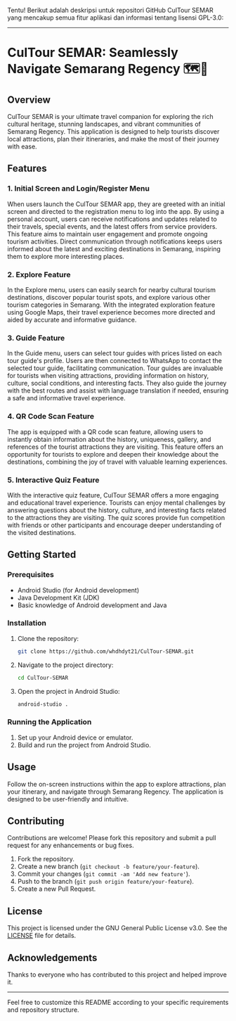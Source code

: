 Tentu! Berikut adalah deskripsi untuk repositori GitHub CulTour SEMAR yang mencakup semua fitur aplikasi dan informasi tentang lisensi GPL-3.0:

---

# CulTour SEMAR: Seamlessly Navigate Semarang Regency 🗺️📱

## Overview
CulTour SEMAR is your ultimate travel companion for exploring the rich cultural heritage, stunning landscapes, and vibrant communities of Semarang Regency. This application is designed to help tourists discover local attractions, plan their itineraries, and make the most of their journey with ease.

## Features

### 1. Initial Screen and Login/Register Menu
When users launch the CulTour SEMAR app, they are greeted with an initial screen and directed to the registration menu to log into the app. By using a personal account, users can receive notifications and updates related to their travels, special events, and the latest offers from service providers. This feature aims to maintain user engagement and promote ongoing tourism activities. Direct communication through notifications keeps users informed about the latest and exciting destinations in Semarang, inspiring them to explore more interesting places.

### 2. Explore Feature
In the Explore menu, users can easily search for nearby cultural tourism destinations, discover popular tourist spots, and explore various other tourism categories in Semarang. With the integrated exploration feature using Google Maps, their travel experience becomes more directed and aided by accurate and informative guidance.

### 3. Guide Feature
In the Guide menu, users can select tour guides with prices listed on each tour guide's profile. Users are then connected to WhatsApp to contact the selected tour guide, facilitating communication. Tour guides are invaluable for tourists when visiting attractions, providing information on history, culture, social conditions, and interesting facts. They also guide the journey with the best routes and assist with language translation if needed, ensuring a safe and informative travel experience.

### 4. QR Code Scan Feature
The app is equipped with a QR code scan feature, allowing users to instantly obtain information about the history, uniqueness, gallery, and references of the tourist attractions they are visiting. This feature offers an opportunity for tourists to explore and deepen their knowledge about the destinations, combining the joy of travel with valuable learning experiences.

### 5. Interactive Quiz Feature
With the interactive quiz feature, CulTour SEMAR offers a more engaging and educational travel experience. Tourists can enjoy mental challenges by answering questions about the history, culture, and interesting facts related to the attractions they are visiting. The quiz scores provide fun competition with friends or other participants and encourage deeper understanding of the visited destinations.

## Getting Started

### Prerequisites
- Android Studio (for Android development)
- Java Development Kit (JDK)
- Basic knowledge of Android development and Java

### Installation
1. Clone the repository:
    ```bash
    git clone https://github.com/whdhdyt21/CulTour-SEMAR.git
    ```
2. Navigate to the project directory:
    ```bash
    cd CulTour-SEMAR
    ```
3. Open the project in Android Studio:
    ```bash
    android-studio .
    ```

### Running the Application
1. Set up your Android device or emulator.
2. Build and run the project from Android Studio.

## Usage
Follow the on-screen instructions within the app to explore attractions, plan your itinerary, and navigate through Semarang Regency. The application is designed to be user-friendly and intuitive.

## Contributing
Contributions are welcome! Please fork this repository and submit a pull request for any enhancements or bug fixes.

1. Fork the repository.
2. Create a new branch (`git checkout -b feature/your-feature`).
3. Commit your changes (`git commit -am 'Add new feature'`).
4. Push to the branch (`git push origin feature/your-feature`).
5. Create a new Pull Request.

## License
This project is licensed under the GNU General Public License v3.0. See the [LICENSE](LICENSE) file for details.

## Acknowledgements
Thanks to everyone who has contributed to this project and helped improve it.

---

Feel free to customize this README according to your specific requirements and repository structure.
